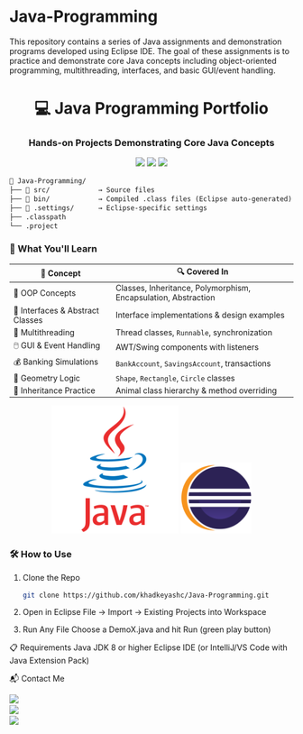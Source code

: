 # Java-Programming
This repository contains a series of Java assignments and demonstration programs developed using Eclipse IDE. The goal of these assignments is to practice and demonstrate core Java concepts including object-oriented programming, multithreading, interfaces, and basic GUI/event handling.

<h1 align="center">💻 Java Programming Portfolio</h1>
<h3 align="center">Hands-on Projects Demonstrating Core Java Concepts</h3>

<p align="center">
  <img src="https://img.shields.io/badge/Language-Java-orange?style=for-the-badge&logo=java" />
  <img src="https://img.shields.io/badge/IDE-Eclipse-blue?style=for-the-badge&logo=eclipse-ide" />
  <img src="https://img.shields.io/badge/Projects-15+-brightgreen?style=for-the-badge" />
</p>

```
📁 Java-Programming/
├── 📁 src/            → Source files 
├── 📁 bin/            → Compiled .class files (Eclipse auto-generated)
├── 📁 .settings/      → Eclipse-specific settings
├── .classpath
└── .project
```

### 🚀 What You'll Learn

| 🔹 Concept | 🔍 Covered In |
|-----------|----------------|
| 🧠 OOP Concepts | Classes, Inheritance, Polymorphism, Encapsulation, Abstraction |
| 🔗 Interfaces & Abstract Classes | Interface implementations & design examples |
| 🔄 Multithreading | Thread classes, `Runnable`, synchronization |
| 🖱️ GUI & Event Handling | AWT/Swing components with listeners |
| 💰 Banking Simulations | `BankAccount`, `SavingsAccount`, transactions |
| 📐 Geometry Logic | `Shape`, `Rectangle`, `Circle` classes |
| 🐶 Inheritance Practice | Animal class hierarchy & method overriding |


<p align="center">
  <img src="https://raw.githubusercontent.com/devicons/devicon/master/icons/java/java-original-wordmark.svg" width="45%" />
  <img src="https://raw.githubusercontent.com/devicons/devicon/master/icons/eclipse/eclipse-original.svg" width="25%" />
</p>

### 🛠️ How to Use

1. Clone the Repo  
   ```bash
   git clone https://github.com/khadkeyashc/Java-Programming.git
2. Open in Eclipse
File → Import → Existing Projects into Workspace

3. Run Any File
Choose a DemoX.java and hit Run (green play button)

📋 Requirements
Java JDK 8 or higher
Eclipse IDE (or IntelliJ/VS Code with Java Extension Pack)


📬 Contact Me
<p align="left"> <a href="mailto:khadkeyash88@gmail.com"><img src="https://img.shields.io/badge/Gmail-khadkeyash88@gmail.com-red?style=flat&logo=gmail"></a><br> <a href="https://www.linkedin.com/in/yash-khadke-87394a227/"><img src="https://img.shields.io/badge/LinkedIn-Yash%20Khadke-blue?style=flat&logo=linkedin"></a><br> <a href="https://github.com/khadkeyashc"><img src="https://img.shields.io/badge/GitHub-khadkeyashc-black?style=flat&logo=github"></a> </p>
